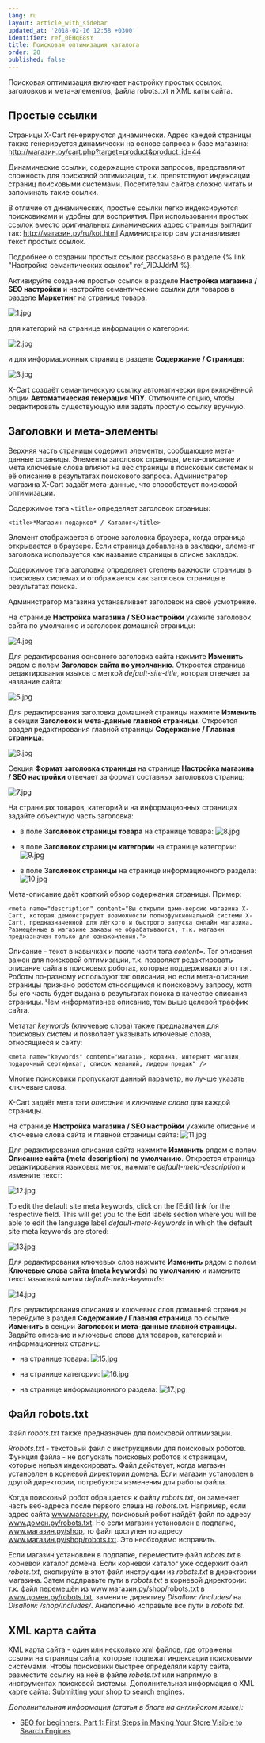 ```yaml
---
lang: ru
layout: article_with_sidebar
updated_at: '2018-02-16 12:58 +0300'
identifier: ref_0EHqE8sY
title: Поисковая оптимизация каталога
order: 20
published: false
---
```

Поисковая оптимизация включает настройку простых ссылок, заголовков и мета-элементов, файла robots.txt и XML каты сайта.

## Простые ссылки

Страницы X-Cart генерируются динамически. Адрес каждой страницы также генерируется динамически на основе запроса к базе магазина: http://магазин.ру/cart.php?target=product&product_id=44

Динамические ссылки, содержащие строки запросов, представляют сложность для поисковой оптимизации, т.к. препятствуют индексации страниц поисковыми системами. Посетителям сайтов сложно читать и запоминать такие ссылки.

В отличие от динамических, простые ссылки легко индексируются поисковиками и удобны для восприятия. При использовании простых ссылок вместо оригинальных динамических адрес страницы выглядит так: http://магазин.ру/ru/kot.html Администратор сам устанавливает текст простых ссылок.

Подробнее о создании простых ссылок рассказано в разделе {% link "Настройка семантических ссылок" ref_7IDJJdrM  %}.

Активируйте создание простых ссылок в разделе **Настройка магазина / SEO настройки** и настройте семантические ссылки для товаров в разделе **Маркетинг** на странице товара:

   ![1.jpg]({{site.baseurl}}/attachments/ref_0EHqE8sY/1.jpg)

для категорий на странице информации о категории:

   ![2.jpg]({{site.baseurl}}/attachments/ref_0EHqE8sY/2.jpg)

и для информационных страниц в разделе **Содержание / Страницы**:

   ![3.jpg]({{site.baseurl}}/attachments/ref_0EHqE8sY/3.jpg)

X-Cart создаёт семантическую ссылку автоматически при включённой опции **Автоматическая генерация ЧПУ**. Отключите опцию, чтобы редактировать существующую или задать простую ссылку вручную.

## Заголовки и мета-элементы
Верхняя часть страницы содержит элементы, сообщающие мета-данные страницы. Элементы заголовок страницы, мета-описание и мета ключевые слова влияют на вес страницы в поисковых системах и её описание в результатах поискового запроса. Администратор магазина X-Cart задаёт мета-данные, что способствует поисковой оптимизации.

Содержимое тэга `<title>` определяет заголовок страницы:

`<title>*Магазин подарков* / Каталог</title>`

Элемент отображается в строке заголовка браузера, когда страница открывается в браузере. Если страница добавлена в закладки, элемент заголовка используется как название страницы в списке закладок.

Содержимое тэга заголовка определяет степень важности страницы в поисковых системах и отображается как заголовок страницы в результатах поиска.

Администратор магазина устанавливает заголовок на своё усмотрение.

На странице **Настройка магазина / SEO настройки** укажите заголовок сайта по умолчанию и заголовок домашней страницы:

   ![4.jpg]({{site.baseurl}}/attachments/ref_0EHqE8sY/4.jpg)

Для редактирования основного заголовка сайта нажмите **Изменить** рядом с полем **Заголовок сайта по умолчанию**. Откроется страница редактирования языков с меткой _default-site-title_, которая отвечает за название сайта:

   ![5.jpg]({{site.baseurl}}/attachments/ref_0EHqE8sY/5.jpg)

Для редактирования заголовка домашней страницы нажмите **Изменить** в секции **Заголовок и мета-данные главной страницы**. Откроется раздел редактирования главной страницы **Содержание / Главная страница**:

   ![6.jpg]({{site.baseurl}}/attachments/ref_0EHqE8sY/6.jpg)

Секция **Формат заголовка страницы** на странице **Настройка магазина / SEO настройки** отвечает за формат составных заголовков страниц:

   ![7.jpg]({{site.baseurl}}/attachments/ref_0EHqE8sY/7.jpg)

На страницах товаров, категорий и на информационных страницах задайте объектную часть заголовка:

   *  в поле **Заголовок страницы товара** на странице товара:
   ![8.jpg]({{site.baseurl}}/attachments/ref_0EHqE8sY/8.jpg)

   *  в  поле **Заголовок страницы категории** на странице категории:
   ![9.jpg]({{site.baseurl}}/attachments/ref_0EHqE8sY/9.jpg)

   * в поле **Заголовок страницы** на странице информационного раздела:
   ![10.jpg]({{site.baseurl}}/attachments/ref_0EHqE8sY/10.jpg)

Мета-описание даёт краткий обзор содержания страницы. Пример:

`<meta name="description" content="Вы открыли дэмо-версию магазина X-Cart, которая демонстрирует возможности полнофункиональной системы X-Cart, предназначенной для лёгкого и быстрого запуска онлайн магазина. Размещённые в магазине заказы не обрабатываются, т.к. магазин предназначен только для ознакомления.">`

Описание - текст в кавычках и после части тэга _content=_. Тэг описания важен для поисковой оптимизации, т.к. позволяет редактировать описание сайта в поисковых роботах, которые поддерживают этот тэг. Роботы по-разному используют тэг описания, но если мета-описание страницы признано роботом относящимся к поисковому запросу, хотя бы его часть будет выдана в результатах поиска в качестве описания страницы. Чем информативнее описание, тем выше целевой траффик сайта.

Метатэг _keywords_ (ключевые слова) также предназначен для поисковых систем и позволяет указывать ключевые слова, относящиеся к сайту:

`<meta name="keywords" content="магазин, корзина, интернет магазин, подарочный сертификат, список желаний, лидеры продаж" />`

Многие поисковики пропускают данный параметр, но лучше указать ключевые слова.

X-Cart задаёт мета тэги _описание_ и _ключевые слова_ для каждой страницы.

На странице **Настройка магазина / SEO настройки** укажите описание и ключевые слова сайта и главной страницы сайта:
   ![11.jpg]({{site.baseurl}}/attachments/ref_0EHqE8sY/11.jpg)

Для редактирования описания сайта нажмите **Изменить** рядом с полем **Описание сайта (meta description) по умолчанию**. Откроется страница редактирования языковых меток, нажмите _default-meta-description_ и измените текст:
   
   ![12.jpg]({{site.baseurl}}/attachments/ref_0EHqE8sY/12.jpg)

To edit the default site meta keywords, click on the [Edit] link for the respective field. This will get you to the Edit labels section where you will be able to edit the language label _default-meta-keywords_ in which the default site meta keywords are stored:
   
   ![13.jpg]({{site.baseurl}}/attachments/ref_0EHqE8sY/13.jpg)

Для редактирования ключевых слов нажмите **Изменить** рядом с полем **Ключевые слова сайта (meta keywords) по умолчанию** и измените текст языковой метки _default-meta-keywords_:

   ![14.jpg]({{site.baseurl}}/attachments/ref_0EHqE8sY/14.jpg)

Для редактирования описания и ключевых слов домашней страницы перейдите в раздел **Содержание / Главная страница** по ссылке **Изменить** в секции **Заголовок и мета-данные главной страницы**. Задайте описание и ключевые слова для товаров, категорий и информационных страниц:

   *  на странице товара:
   ![15.jpg]({{site.baseurl}}/attachments/ref_0EHqE8sY/15.jpg)

   *  на странице категории:
   ![16.jpg]({{site.baseurl}}/attachments/ref_0EHqE8sY/16.jpg)

   * на странице информационного раздела:
   ![17.jpg]({{site.baseurl}}/attachments/ref_0EHqE8sY/17.jpg)

## Файл robots.txt 

Файл _robots.txt_ также предназначен для поисковой оптимизации.

_Rrobots.txt_ - текстовый файл с инструкциями для поисковых роботов. Функция файла - не допускать поисковых роботов к страницам, которые нельзя индексировать. Файл действует, когда магазин установлен в корневой директории домена. Если магазин установлен в другой директории, потребуются изменения для работы файла. 

Когда поисковый робот обращается к файлу _robots.txt_, он заменяет часть веб-адреса после первого слэша на _robots.txt_. Например, если адрес сайта www.магазин.ру, поисковый робот найдёт файл по адресу www.домен.ру/robots.txt. Но если магазин установлен в подпапке, www.магазин.ру/shop, то файл доступен по адресу www.магазин.ру/shop/robots.txt. Это необходимо исправить. 

Если магазин установлен в подпапке, переместите файл _robots.txt_ в корневой каталог домена. Если корневой каталог уже содержит файл _robots.txt_, скопируйте в этот файл инструкции из _robots.txt_ в директории магазина. Затем подправьте пути в _robots.txt_ в корневой директории: т.к. файл перемещён из  www.магазин.ру/shop/robots.txt  в www.домен.ру/robots.txt, замените директиву _Disallow: /Includes/_ на _Disallow: /shop/Includes/_. Аналогично исправьте все пути в _robots.txt_.

## XML карта сайта

XML карта сайта - один или несколько xml файлов, где отражены ссылки на страницы сайта, которые подлежат индексации поисковыми системами. Чтобы поисковики быстрее определяли карту сайта, разместите ссылку на неё в файле _robots.txt_ или напрямую в инструментах поисковой системы. Дополнительная информация о XML карте сайта: Submitting your shop to search engines.

_Дополнительная информация (статья в блоге на английском языке):_

*   [SEO for beginners. Part 1: First Steps in Making Your Store Visible to Search Engines](http://blog.x-cart.com/seo-for-beginners-first-steps-in-making-your-store-visible-to-search-engines.html)
